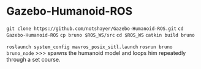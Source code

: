 # Gazebo-Humanoid-ROS


`git clone https://github.com/notshayer/Gazebo-Humanoid-ROS.git`
`cd Gazebo-Humanoid-ROS`
`cp bruno $ROS_WS/src`
`cd $ROS_WS`
`catkin build bruno`

`roslaunch system_config mavros_posix_sitl.launch`
`rosrun bruno bruno_node`  >>>  spawns the humanoid model and loops him repeatedly through a set course.
